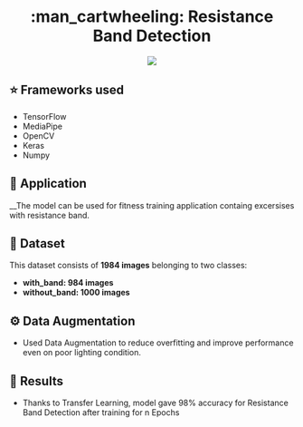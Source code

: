 <h1 align="center"> :man_cartwheeling: Resistance Band Detection</h1>
<div align = "center">
<img src = "https://github.com/Akhil-Tony/Resistance-Band-Detection-Using-Tensorflow/blob/master/20220814_010752.gif" />
</div>

## :star: Frameworks used
- TensorFlow
- MediaPipe
- OpenCV
- Keras
- Numpy

## :wrench: Application
__The model can be used for fitness training application containg excersises with resistance band.

## :file_folder: Dataset
This dataset consists of __1984 images__ belonging to two classes:
<br>
*	__with_band: 984 images__
*	__without_band: 1000 images__

## :gear: Data Augmentation 

* Used Data Augmentation to reduce overfitting and improve performance even on poor lighting condition.

## :key: Results

- Thanks to Transfer Learning, model gave 98% accuracy for Resistance Band Detection after training for n Epochs
